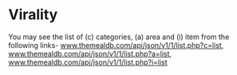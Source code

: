 # Virality
You may see the list of (c) categories, (a) area and (i) item from the following links- www.themealdb.com/api/json/v1/1/list.php?c=list, www.themealdb.com/api/json/v1/1/list.php?a=list,  www.themealdb.com/api/json/v1/1/list.php?i=list
